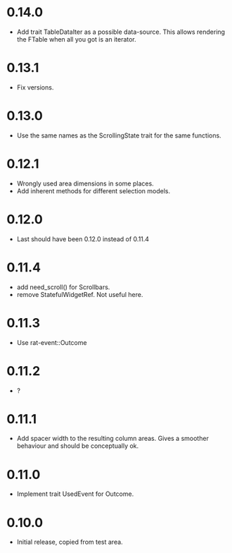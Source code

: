 # 0.14.0

* Add trait TableDataIter as a possible data-source.
  This allows rendering the FTable when all you got is an iterator.

# 0.13.1

* Fix versions.

# 0.13.0

* Use the same names as the ScrollingState trait for the same functions.

# 0.12.1

* Wrongly used area dimensions in some places.
* Add inherent methods for different selection models.

# 0.12.0

* Last should have been 0.12.0 instead of 0.11.4

# 0.11.4

* add need_scroll() for Scrollbars.
* remove StatefulWidgetRef. Not useful here.

# 0.11.3

* Use rat-event::Outcome

# 0.11.2

* ?

# 0.11.1

* Add spacer width to the resulting column areas.
  Gives a smoother behaviour and should be conceptually ok.

# 0.11.0

* Implement trait UsedEvent for Outcome.

# 0.10.0

* Initial release, copied from test area.